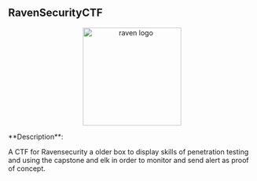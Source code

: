 ## RavenSecurityCTF
<p align="center">
  <img width="200" src="https://cdn.discordapp.com/attachments/1002356492344770703/1002956300226924604/unknown.png" alt="raven logo">
</p>
**Description**:

A CTF for Ravensecurity a older box to display skills of penetration testing and using the capstone and elk in order to monitor and send alert as proof of concept. 


